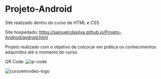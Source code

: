# Projeto-Android
Site realizado dentro do curso de HTML e CSS

Site hospedado: https://samuelcdasilva.github.io/Projeto-Android/android.html

Projeto realizado com o objetivo de colcocar em prática os conhecimentos adquiridos até o momento do curso.

QR Code:
![qr-code](https://user-images.githubusercontent.com/91702874/165627436-4606c3ab-e0da-42c9-a244-761a666a2f59.png)



![cursoemvideo-logo](https://user-images.githubusercontent.com/91702874/165626581-f6601832-a429-4137-b26b-7611201c299d.png)

